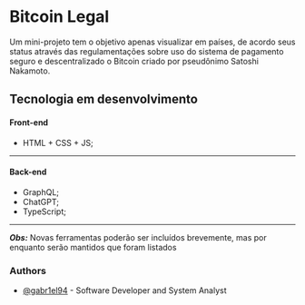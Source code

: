 # Bitcoin Legal
Um mini-projeto tem o objetivo apenas visualizar em países, de acordo seus status através das regulamentações sobre uso do sistema de pagamento seguro e descentralizado o Bitcoin criado por pseudônimo Satoshi Nakamoto.   

## Tecnologia em desenvolvimento
 
#### Front-end
- HTML + CSS + JS; 
---
#### Back-end
- GraphQL;
- ChatGPT;
- TypeScript;
---
***Obs:*** Novas ferramentas poderão ser incluídos brevemente, mas por enquanto serão mantidos que foram listados 

### Authors

- [@gabr1el94](https://www.github.com/gabr1el94) - Software Developer and System Analyst